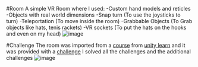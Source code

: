#Room
A simple VR Room where I used:
-Custom hand models and reticles
-Objects with real world dimensions
-Snap turn (To use the joysticks to turn)
-Teleportation (To move inside the room)
-Grabbable Objects (To Grab objects like hats, tenis rackets)
-VR sockets (To put the hats on the hooks and even on my head)
![image](https://user-images.githubusercontent.com/93593515/230291146-2cceb73f-6b45-418e-9670-251ebdecd9da.png)

#Challenge
The room was imported from a [course](https://learn.unity.com/mission/vr-basics?uv=2021.3&pathwayId=627c12d8edbc2a75333b9185) from [unity learn](https://learn.unity.com/) and it was provided with a [challenge](https://learn.unity.com/tutorial/challenge-1-architecture-review?pathwayId=627c12d8edbc2a75333b9185&missionId=62554983edbc2a76a27486cb)
I solved all the challenges and the additional challenges
![image](https://user-images.githubusercontent.com/93593515/230291405-df669224-4da0-41eb-9e5b-c15c68116aa4.png)

